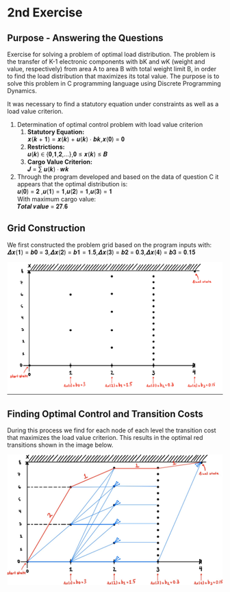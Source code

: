 # 2nd Exercise
## Purpose - Answering the Questions
Exercise for solving a problem of optimal load distribution. 
The problem is the transfer of K-1 electronic components with bK and wK (weight and value, respectively) 
from area A to area B with total weight limit B, in order to find the load distribution that maximizes its total value. 
The purpose is to solve this problem in C programming language using Discrete Programming Dynamics.

It was necessary to find a statutory equation under constraints as well as a load value criterion.

1. Determination of optimal control problem with load value criterion
    1. **Statutory Equation:** <br>𝒙(𝒌 + 𝟏) = 𝒙(𝒌) + 𝒖(𝒌) ∙ 𝒃𝒌,𝒙(𝟎) = 𝟎 
    2. **Restrictions:** <br> 𝒖(𝒌) ∈ {𝟎,𝟏,𝟐,…},𝟎 ≤ 𝒙(𝒌) ≤ 𝑩 
    3. **Cargo Value Criterion:** <br> 𝑱 = ∑ 𝒖(𝒌) ∙ 𝒘𝒌
2. Through the program developed and based on the data of question C it appears that the optimal distribution is: <br>
𝒖(𝟎) = 𝟐 ,𝒖(𝟏) = 𝟏,𝒖(𝟐) = 𝟏,𝒖(𝟑) = 𝟏 <br> With maximum cargo value: <br> 𝑻𝒐𝒕𝒂𝒍 𝒗𝒂𝒍𝒖𝒆 = 𝟐𝟕.𝟔 

## Grid Construction 
We first constructed the problem grid based on the program inputs with: <br>
𝜟𝒙(𝟏) = 𝒃𝟎 = 𝟑,𝜟𝒙(𝟐) = 𝒃𝟏 = 𝟏.𝟓,𝜟𝒙(𝟑) = 𝒃𝟐 = 𝟎.𝟑,𝜟𝒙(𝟒) = 𝒃𝟑 = 𝟎.𝟏𝟓 

![](../Photos/main1.png "Photo1")

## Finding Optimal Control and Transition Costs
   During this process we find for each node of each level the transition cost that maximizes the load value criterion. This results in the optimal red transitions shown in the image below.

![](../Photos/main2.png "Photo2")